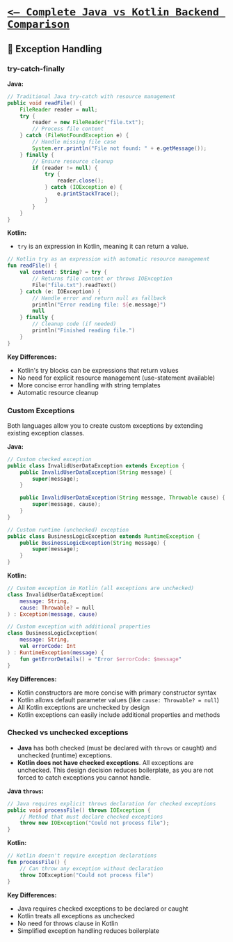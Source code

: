 # [`<— Complete Java vs Kotlin Backend Comparison`](../README.md)

## 🧾 Exception Handling

### try-catch-finally

**Java:**

```java
// Traditional Java try-catch with resource management
public void readFile() {
    FileReader reader = null;
    try {
        reader = new FileReader("file.txt");
        // Process file content
    } catch (FileNotFoundException e) {
        // Handle missing file case
        System.err.println("File not found: " + e.getMessage());
    } finally {
        // Ensure resource cleanup
        if (reader != null) {
            try {
                reader.close();
            } catch (IOException e) {
                e.printStackTrace();
            }
        }
    }
}
```

**Kotlin:**

- `try` is an expression in Kotlin, meaning it can return a value.

```kotlin
// Kotlin try as an expression with automatic resource management
fun readFile() {
    val content: String? = try {
        // Returns file content or throws IOException
        File("file.txt").readText()
    } catch (e: IOException) {
        // Handle error and return null as fallback
        println("Error reading file: ${e.message}")
        null
    } finally {
        // Cleanup code (if needed)
        println("Finished reading file.")
    }
}
```

**Key Differences:**

- Kotlin's try blocks can be expressions that return values
- No need for explicit resource management (use-statement available)
- More concise error handling with string templates
- Automatic resource cleanup

### Custom Exceptions

Both languages allow you to create custom exceptions by extending existing exception classes.

**Java:**

```java
// Custom checked exception
public class InvalidUserDataException extends Exception {
    public InvalidUserDataException(String message) {
        super(message);
    }

    public InvalidUserDataException(String message, Throwable cause) {
        super(message, cause);
    }
}

// Custom runtime (unchecked) exception
public class BusinessLogicException extends RuntimeException {
    public BusinessLogicException(String message) {
        super(message);
    }
}
```

**Kotlin:**

```kotlin
// Custom exception in Kotlin (all exceptions are unchecked)
class InvalidUserDataException(
    message: String,
    cause: Throwable? = null
) : Exception(message, cause)

// Custom exception with additional properties
class BusinessLogicException(
    message: String,
    val errorCode: Int
) : RuntimeException(message) {
    fun getErrorDetails() = "Error $errorCode: $message"
}
```

**Key Differences:**

- Kotlin constructors are more concise with primary constructor syntax
- Kotlin allows default parameter values (like `cause: Throwable? = null`)
- All Kotlin exceptions are unchecked by design
- Kotlin exceptions can easily include additional properties and methods

### Checked vs unchecked exceptions

- **Java** has both checked (must be declared with `throws` or caught) and unchecked (runtime) exceptions.
- **Kotlin does not have checked exceptions**. All exceptions are unchecked. This design decision reduces boilerplate, as you are not forced to catch exceptions you cannot handle.

**Java `throws`:**

```java
// Java requires explicit throws declaration for checked exceptions
public void processFile() throws IOException {
    // Method that must declare checked exceptions
    throw new IOException("Could not process file");
}
```

**Kotlin:**

```kotlin
// Kotlin doesn't require exception declarations
fun processFile() {
    // Can throw any exception without declaration
    throw IOException("Could not process file")
}
```

**Key Differences:**

- Java requires checked exceptions to be declared or caught
- Kotlin treats all exceptions as unchecked
- No need for throws clause in Kotlin
- Simplified exception handling reduces boilerplate
